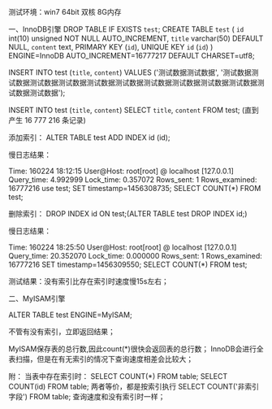 测试环境：win7 64bit 双核 8G内存

一、InnoDB引擎
DROP TABLE IF EXISTS `test`;
CREATE TABLE `test` (
  `id` int(10) unsigned NOT NULL AUTO_INCREMENT,
  `title` varchar(50) DEFAULT NULL,
  `content` text,
  PRIMARY KEY (`id`),
  UNIQUE KEY `id` (`id`)
) ENGINE=InnoDB AUTO_INCREMENT=16777217 DEFAULT CHARSET=utf8;

INSERT INTO test (`title`, `content`) VALUES ('测试数据测试数据', '测试数据测试数据测试数据测试数据测试数据测试数据测试数据测试数据测试数据测试数据测试数据测试数据');

INSERT INTO test (`title`, `content`) SELECT `title`, `content` FROM test;    (直到产生 16 777 216 条记录)

添加索引：
ALTER TABLE test ADD INDEX id (id);

慢日志结果：

Time: 160224 18:12:15
User@Host: root[root] @ localhost [127.0.0.1]
Query_time: 4.992999  Lock_time: 0.357072 Rows_sent: 1  Rows_examined: 16777216
use test;
SET timestamp=1456308735;
SELECT COUNT(*) FROM test;

删除索引：
DROP INDEX id ON test;(ALTER TABLE test DROP INDEX id;)

慢日志结果：

Time: 160224 18:25:50
User@Host: root[root] @ localhost [127.0.0.1]
Query_time: 20.352070  Lock_time: 0.000000 Rows_sent: 1  Rows_examined: 16777216
SET timestamp=1456309550;
SELECT COUNT(*) FROM test;

测试结果：没有索引比存在索引时速度慢15s左右；

二、MyISAM引擎

ALTER TABLE test ENGINE=MyISAM;

不管有没有索引，立即返回结果；

MyISAM保存表的总行数,因此count(*)很快会返回表的总行数；
InnoDB会进行全表扫描，但是在有无索引的情况下查询速度相差会比较大；

附：
当表中存在索引时：
SELECT COUNT(*) FROM table;  SELECT COUNT(id) FROM table; 两者等价，都是按索引执行
SELECT COUNT('非索引字段') FROM table; 查询速度和没有索引时一样；
